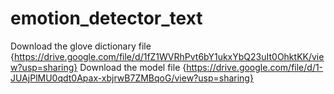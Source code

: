 # emotion_detector_text

Download the glove dictionary file {https://drive.google.com/file/d/1fZ1WVRhPvt6bY1ukxYbQ23uIt0OhktKK/view?usp=sharing}
Download the model file {https://drive.google.com/file/d/1-JUAjPlMU0qdt0Apax-xbjrwB7ZMBqoG/view?usp=sharing}
